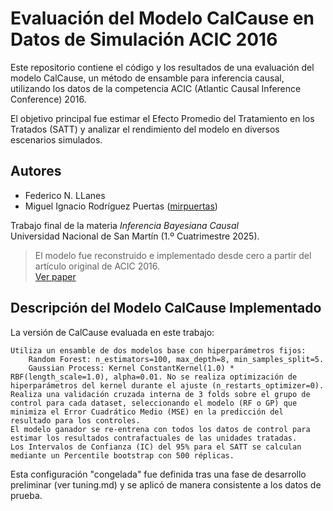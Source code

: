 # Evaluación del Modelo CalCause en Datos de Simulación ACIC 2016

Este repositorio contiene el código y los resultados de una evaluación del modelo CalCause, un método de ensamble para inferencia causal, utilizando los datos de la competencia ACIC (Atlantic Causal Inference Conference) 2016. 

El objetivo principal fue estimar el Efecto Promedio del Tratamiento en los Tratados (SATT) y analizar el rendimiento del modelo en diversos escenarios simulados.

## Autores
- Federico N. LLanes
- Miguel Ignacio Rodríguez Puertas ([mirpuertas](https://github.com/mirpuertas))

Trabajo final de la materia *Inferencia Bayesiana Causal*  
Universidad Nacional de San Martín (1.º Cuatrimestre 2025).
  
> El modelo fue reconstruido e implementado desde cero a partir del artículo original de ACIC 2016.  
> [Ver paper](https://github.com/mirpuertas/calcause-acic2016/blob/main/ACIC2016.pdf)

## Descripción del Modelo CalCause Implementado

La versión de CalCause evaluada en este trabajo:

    Utiliza un ensamble de dos modelos base con hiperparámetros fijos:
        Random Forest: n_estimators=100, max_depth=8, min_samples_split=5.
        Gaussian Process: Kernel ConstantKernel(1.0) * RBF(length_scale=1.0), alpha=0.01. No se realiza optimización de hiperparámetros del kernel durante el ajuste (n_restarts_optimizer=0).
    Realiza una validación cruzada interna de 3 folds sobre el grupo de control para cada dataset, seleccionando el modelo (RF o GP) que minimiza el Error Cuadrático Medio (MSE) en la predicción del resultado para los controles.
    El modelo ganador se re-entrena con todos los datos de control para estimar los resultados contrafactuales de las unidades tratadas.
    Los Intervalos de Confianza (IC) del 95% para el SATT se calculan mediante un Percentile bootstrap con 500 réplicas.

Esta configuración "congelada" fue definida tras una fase de desarrollo preliminar (ver tuning.md) y se aplicó de manera consistente a los datos de prueba.
